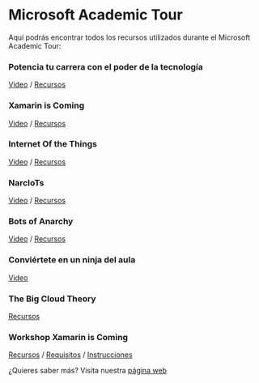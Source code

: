 # Microsoft Academic Tour
Aquí podrás encontrar todos los recursos utilizados durante el Microsoft Academic Tour:  
### Potencia tu carrera con el poder de la tecnología 
[Video](https://channel9.msdn.com/Events/Microsoft-Spain-Events/Microsoft-Academic-Tour/Microsoft-Academic-Tour-Keynote) / [Recursos](https://github.com/esmsdn/Microsoft-Academic-Tour/blob/master/Keynote.pdf)
### Xamarin is Coming
[Video](https://channel9.msdn.com/Events/Microsoft-Spain-Events/Microsoft-Academic-Tour/Microsoft-Academic-Tour-Xamarin-Is-Coming) / [Recursos](https://github.com/esmsdn/Microsoft-Academic-Tour/blob/master/Xamarin%20is%20Coming.pdf)
### Internet Of the Things
[Video](https://channel9.msdn.com/Events/Microsoft-Spain-Events/Microsoft-Academic-Tour/Microsoft-Academic-Tour-NarIoTs) / [Recursos](https://github.com/esmsdn/Microsoft-Academic-Tour/blob/master/The%20Internet%20Of%20the%20Things.pdf)
### NarcIoTs
[Video](https://channel9.msdn.com/Events/Microsoft-Spain-Events/Microsoft-Academic-Tour/Microsoft-Academic-Tour-NarcIoTs) / [Recursos](https://github.com/esmsdn/Microsoft-Academic-Tour/blob/master/NarcIoTs.pdf)
### Bots of Anarchy
[Video](https://channel9.msdn.com/Events/Microsoft-Spain-Events/Microsoft-Academic-Tour/Microsoft-Academic-Tour-Bots-of-Anarchy) / [Recursos](https://github.com/esmsdn/Microsoft-Academic-Tour/blob/master/Bots%20of%20Anarchy.pdf) 
### Conviértete en un ninja del aula 
[Video](https://channel9.msdn.com/Events/Microsoft-Spain-Events/Microsoft-Academic-Tour/Microsoft-Academic-Tour-Productividad-Office-365)
### The Big Cloud Theory
[Recursos](https://github.com/esmsdn/Microsoft-Academic-Tour/blob/master/Microsoft%20Azure.pdf) 
### Workshop Xamarin is Coming 
[Recursos](https://github.com/esmsdn/Microsoft-Academic-Tour/blob/master/Workshop%20Xamarin.pdf) / [Requisitos](https://github.com/esmsdn/Workshops/tree/master/XamarinIsComing) / [Instrucciones](https://github.com/xamarin/dev-days-labs/tree/master/HandsOnLab) 

¿Quieres saber más? Visita nuestra [página web](http://aka.ms/MSAcademicTour)

